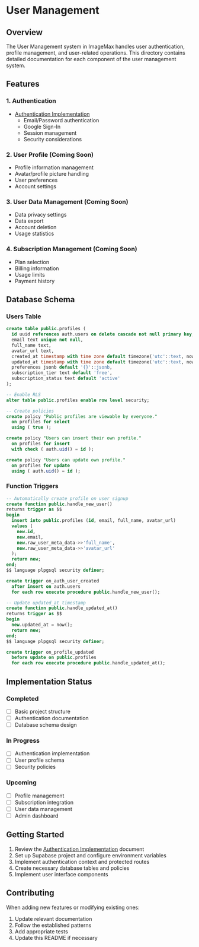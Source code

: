 # User Management

## Overview
The User Management system in ImageMax handles user authentication, profile management, and user-related operations. This directory contains detailed documentation for each component of the user management system.

## Features

### 1. Authentication
- [Authentication Implementation](./authentication.md)
  - Email/Password authentication
  - Google Sign-In
  - Session management
  - Security considerations

### 2. User Profile (Coming Soon)
- Profile information management
- Avatar/profile picture handling
- User preferences
- Account settings

### 3. User Data Management (Coming Soon)
- Data privacy settings
- Data export
- Account deletion
- Usage statistics

### 4. Subscription Management (Coming Soon)
- Plan selection
- Billing information
- Usage limits
- Payment history

## Database Schema

### Users Table
```sql
create table public.profiles (
  id uuid references auth.users on delete cascade not null primary key,
  email text unique not null,
  full_name text,
  avatar_url text,
  created_at timestamp with time zone default timezone('utc'::text, now()) not null,
  updated_at timestamp with time zone default timezone('utc'::text, now()) not null,
  preferences jsonb default '{}'::jsonb,
  subscription_tier text default 'free',
  subscription_status text default 'active'
);

-- Enable RLS
alter table public.profiles enable row level security;

-- Create policies
create policy "Public profiles are viewable by everyone."
  on profiles for select
  using ( true );

create policy "Users can insert their own profile."
  on profiles for insert
  with check ( auth.uid() = id );

create policy "Users can update own profile."
  on profiles for update
  using ( auth.uid() = id );
```

### Function Triggers
```sql
-- Automatically create profile on user signup
create function public.handle_new_user()
returns trigger as $$
begin
  insert into public.profiles (id, email, full_name, avatar_url)
  values (
    new.id,
    new.email,
    new.raw_user_meta_data->>'full_name',
    new.raw_user_meta_data->>'avatar_url'
  );
  return new;
end;
$$ language plpgsql security definer;

create trigger on_auth_user_created
  after insert on auth.users
  for each row execute procedure public.handle_new_user();

-- Update updated_at timestamp
create function public.handle_updated_at()
returns trigger as $$
begin
  new.updated_at = now();
  return new;
end;
$$ language plpgsql security definer;

create trigger on_profile_updated
  before update on public.profiles
  for each row execute procedure public.handle_updated_at();
```

## Implementation Status

### Completed
- [ ] Basic project structure
- [ ] Authentication documentation
- [ ] Database schema design

### In Progress
- [ ] Authentication implementation
- [ ] User profile schema
- [ ] Security policies

### Upcoming
- [ ] Profile management
- [ ] Subscription integration
- [ ] User data management
- [ ] Admin dashboard

## Getting Started
1. Review the [Authentication Implementation](./authentication.md) document
2. Set up Supabase project and configure environment variables
3. Implement authentication context and protected routes
4. Create necessary database tables and policies
5. Implement user interface components

## Contributing
When adding new features or modifying existing ones:
1. Update relevant documentation
2. Follow the established patterns
3. Add appropriate tests
4. Update this README if necessary 